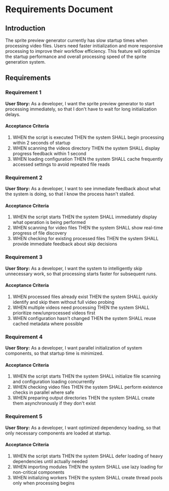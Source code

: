 # Requirements Document

## Introduction

The sprite preview generator currently has slow startup times when processing video files. Users need faster initialization and more responsive processing to improve their workflow efficiency. This feature will optimize the startup performance and overall processing speed of the sprite generation system.

## Requirements

### Requirement 1

**User Story:** As a developer, I want the sprite preview generator to start processing immediately, so that I don't have to wait for long initialization delays.

#### Acceptance Criteria

1. WHEN the script is executed THEN the system SHALL begin processing within 2 seconds of startup
2. WHEN scanning the videos directory THEN the system SHALL display progress feedback within 1 second
3. WHEN loading configuration THEN the system SHALL cache frequently accessed settings to avoid repeated file reads

### Requirement 2

**User Story:** As a developer, I want to see immediate feedback about what the system is doing, so that I know the process hasn't stalled.

#### Acceptance Criteria

1. WHEN the script starts THEN the system SHALL immediately display what operation is being performed
2. WHEN scanning for video files THEN the system SHALL show real-time progress of file discovery
3. WHEN checking for existing processed files THEN the system SHALL provide immediate feedback about skip decisions

### Requirement 3

**User Story:** As a developer, I want the system to intelligently skip unnecessary work, so that processing starts faster for subsequent runs.

#### Acceptance Criteria

1. WHEN processed files already exist THEN the system SHALL quickly identify and skip them without full video probing
2. WHEN multiple videos need processing THEN the system SHALL prioritize new/unprocessed videos first
3. WHEN configuration hasn't changed THEN the system SHALL reuse cached metadata where possible

### Requirement 4

**User Story:** As a developer, I want parallel initialization of system components, so that startup time is minimized.

#### Acceptance Criteria

1. WHEN the script starts THEN the system SHALL initialize file scanning and configuration loading concurrently
2. WHEN checking video files THEN the system SHALL perform existence checks in parallel where safe
3. WHEN preparing output directories THEN the system SHALL create them asynchronously if they don't exist

### Requirement 5

**User Story:** As a developer, I want optimized dependency loading, so that only necessary components are loaded at startup.

#### Acceptance Criteria

1. WHEN the script starts THEN the system SHALL defer loading of heavy dependencies until actually needed
2. WHEN importing modules THEN the system SHALL use lazy loading for non-critical components
3. WHEN initializing workers THEN the system SHALL create thread pools only when processing begins
